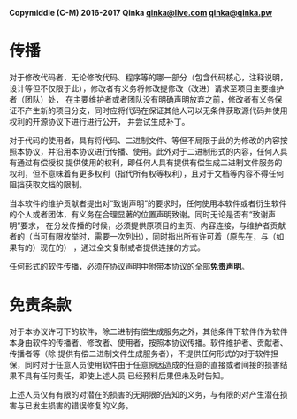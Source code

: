**Copymiddle (C-M) 2016-2017 Qinka <qinka@live.com> <qinka@qinka.pw>**

# 传播

对于修改代码者，无论修改代码、程序等的哪一部分（包含代码核心，注释说明，设计等但不仅限于此），修改者有义务将修改提修改（改进）请求至项目主要维护者（团队）处，
在主要维护者或者团队没有明确声明放弃之前，修改者有义务保证不产生新的项目分支，同时应将代码在保证其他人可以无条件获取源代码并使用权利的开源协议下进行进行公开，
并尝试生成补丁。

对于代码的使用者，具有将代码、二进制文件、等但不局限于此的为修改的内容按照本协议，并沿用本协议进行传播、使用。此外对于二进制形式的内容，任何人具有通过有偿授权
提供使用的权利，即任何人具有提供有偿生成二进制文件服务的权利，但不意味着有更多权利（指代所有权等权利），且对于文档等内容不得任何阻挡获取文档的限制。

当本软件的维护贡献者提出对“致谢声明”的要求时，任何使用本软件或者衍生软件的个人或者团体，有义务在合理显著的位置声明致谢。同时无论是否有“致谢声明”要求，
在分发传播的时候，必须提供原项目的主页、内容连接，与维护者贡献者的（当可有限枚举时，需要一次列出），同时指出所有许可着（原先在，与（如果有的）现在的）
，通过全文复制或者提供连接的方式。

任何形式的软件传播，必须在协议声明中附带本协议的全部**免责声明**。

# 免责条款

对于本协议许可下的软件，除二进制有偿生成服务之外，其他条件下软件作为软件本身由软件的传播者、修改者、使用者，按照本协议传播。软件维护者、贡献者、传播者等（除
提供有偿二进制文件生成服务者），不提供任何形式的对于软件担保，同时对于任意人员使用软件由于任意原因造成的任意的直接或者间接的损害结果不具有任何责任，即使上述人员
已经预料后果但未及时告知。

上述人员仅有有限的对潜在的损害的无期限的告知的义务，与有限的对产生潜在损害与已发生损害的错误修复的义务。
